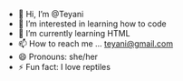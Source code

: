 - 👋 Hi, I’m @Teyani
- 👀 I’m interested in learning how to code
- 🌱 I’m currently learning HTML
- 📫 How to reach me ... teyani@gmail.com
- 😄 Pronouns: she/her
- ⚡ Fun fact: I love reptiles

<!---
Teyani/Teyani is a ✨ special ✨ repository because its `README.md` (this file) appears on your GitHub profile.
You can click the Preview link to take a look at your changes.
--->
